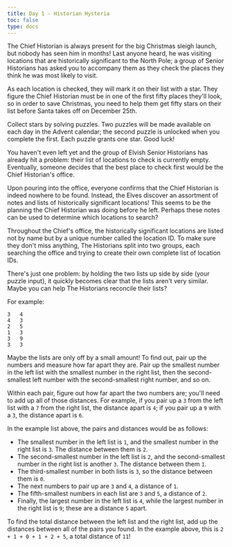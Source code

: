 ```yaml
---
title: Day 1 - Historian Hysteria
toc: false
type: docs
---
```





The Chief Historian is always present for the big Christmas sleigh launch, but nobody has seen him in months! Last anyone heard, he was visiting locations that are historically significant to the North Pole; a group of Senior Historians has asked you to accompany them as they check the places they think he was most likely to visit.

As each location is checked, they will mark it on their list with a star. They figure the Chief Historian must be in one of the first fifty places they'll look, so in order to save Christmas, you need to help them get fifty stars on their list before Santa takes off on December 25th.

Collect stars by solving puzzles. Two puzzles will be made available on each day in the Advent calendar; the second puzzle is unlocked when you complete the first. Each puzzle grants one star. Good luck!

You haven't even left yet and the group of Elvish Senior Historians has already hit a problem: their list of locations to check is currently empty. Eventually, someone decides that the best place to check first would be the Chief Historian's office.

Upon pouring into the office, everyone confirms that the Chief Historian is indeed nowhere to be found. Instead, the Elves discover an assortment of notes and lists of historically significant locations! This seems to be the planning the Chief Historian was doing before he left. Perhaps these notes can be used to determine which locations to search?

Throughout the Chief's office, the historically significant locations are listed not by name but by a unique number called the location ID. To make sure they don't miss anything, The Historians split into two groups, each searching the office and trying to create their own complete list of location IDs.

There's just one problem: by holding the two lists up side by side (your puzzle input), it quickly becomes clear that the lists aren't very similar. Maybe you can help The Historians reconcile their lists?


For example:

```
3   4
4   3
2   5
1   3
3   9
3   3
```


Maybe the lists are only off by a small amount! To find out, pair up the numbers and measure how far apart they are. Pair up the smallest number in the left list with the smallest number in the right list, then the second-smallest left number with the second-smallest right number, and so on.

Within each pair, figure out how far apart the two numbers are; you'll need to add up all of those distances. For example, if you pair up a ``3`` from the left list with a ``7`` from the right list, the distance apart is ``4``; if you pair up a ``9`` with a ``3``, the distance apart is ``6``.

In the example list above, the pairs and distances would be as follows:


- The smallest number in the left list is ``1``, and the smallest number in the right list is ``3``. The distance between them is ``2``.
- The second-smallest number in the left list is ``2``, and the second-smallest number in the right list is another ``3``. The distance between them ``1``.
- The third-smallest number in both lists is ``3``, so the distance between them is ``0``.
- The next numbers to pair up are ``3`` and ``4``, a distance of ``1``.
- The fifth-smallest numbers in each list are ``3`` and ``5``, a distance of ``2``.
- Finally, the largest number in the left list is ``4``, while the largest number in the right list is ``9``; these are a distance ``5`` apart.


To find the total distance between the left list and the right list, add up the distances between all of the pairs you found. In the example above, this is ``2 + 1 + 0 + 1 + 2 + 5``, a total distance of ``11``!